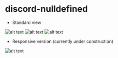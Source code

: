 # discord-nulldefined

* Standard view

![alt text](https://github.com/GiorgioRR/discord-nulldefined/blob/master/Screenshot_1.png)
![alt text](https://github.com/GiorgioRR/discord-nulldefined/blob/master/Screenshot_2.png)
![alt text](https://github.com/GiorgioRR/discord-nulldefined/blob/master/Screenshot_3.png)

* Responsive version (currently under construction)

![alt text](https://github.com/GiorgioRR/discord-nulldefined/blob/master/Screenshot_4.png)
